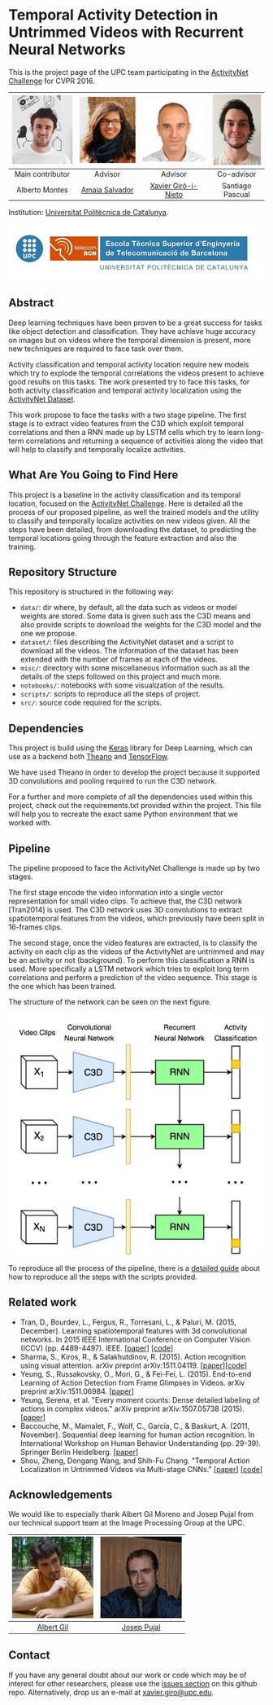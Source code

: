 # Temporal Activity Detection in Untrimmed Videos with Recurrent Neural Networks

This is the project page of the UPC team participating in the [ActivityNet Challenge][activitynet-challenge] for CVPR 2016.

| ![Alberto Montes][image-alberto] | ![Amaia Salvador][image-amaia] | ![Xavier Giró-i-Nieto][image-xavier] | ![Santiago Pascual][image-santi] |
| :---: | :---: | :---: | :---: |
| Main contributor | Advisor | Advisor | Co-advisor |
| Alberto Montes | [Amaia Salvador](web-amaia) | [Xavier Giró-i-Nieto][web-xavier] | Santiago Pascual |

Institution: [Universitat Politècnica de Catalunya](http://www.upc.edu).

![Universitat Politècnica de Catalunya][image-upc-logo]


## Abstract

Deep learning techniques have been proven to be a great success for tasks like object detection and classification.
They have achieve huge accuracy on images but on videos where the temporal dimension is present, more new techniques are required to face task over them.

Activity classification and temporal activity location require new models which try to explode the temporal correlations the videos present to achieve good results on this tasks. The work presented try to face this tasks, for both activity classification and temporal activity localization using the [ActivityNet Dataset][activitynet-dataset].

This work propose to face the tasks with a two stage pipeline. The first stage is to extract video features from the C3D which exploit temporal correlations and then a RNN made up by LSTM cells which try to learn long-term correlations and returning a sequence of activities along the video that will help to classify and temporally localize activities.

## What Are You Going to Find Here

This project is a baseline in the activity classification and its temporal location, focused on the [ActivityNet Challenge][activitynet-challenge]. Here is detailed all the process of our proposed pipeline, as well the trained models and the utility to classify and temporally localize activities on new videos given. All the steps have been detailed, from downloading the dataset, to predicting the temporal locations going through the feature extraction and also the training.

## Repository Structure

This repository is structured in the following way:
* `data/`: dir where, by default, all the data such as videos or model weights are stored. Some data is given such ass the C3D means and also provide scripts to download the weights for the C3D model and the one we propose.
* `dataset/`: files describing the ActivityNet dataset and a script to download all the videos. The information of the dataset has been extended with the number of frames at each of the videos.
* `misc/`: directory with some miscellaneous information such as all the details of the steps followed on this project and much more.
* `notebooks/`: notebooks with some visualization of the results.
* `scripts/`: scripts to reproduce all the steps of project.
* `src/`: source code required for the scripts.

## Dependencies

This project is build using the [Keras](https://github.com/fchollet/keras) library for Deep Learning, which can use as a backend both [Theano](https://github.com/Theano/Theano)
and [TensorFlow](https://github.com/tensorflow/tensorflow).

We have used Theano in order to develop the project because it supported 3D convolutions and pooling required to run the C3D network.

For a further and more complete of all the dependencies used within this project, check out the requirements.txt provided within the project. This file will help you to recreate the exact same Python environment that we worked with.

## Pipeline

The pipeline proposed to face the ActivityNet Challenge is made up by two stages.

The first stage encode the video information into a single vector representation for small video clips. To achieve that, the C3D network [Tran2014] is used. The C3D network uses 3D convolutions to extract spatiotemporal features from the videos, which previously have been split in 16-frames clips.

The second stage, once the video features are extracted, is to classify the activity on each clip as the videos of the ActivityNet are untrimmed and may be an activity or not (background). To perform this classification a RNN is used. More specifically a LSTM network which tries to exploit long term correlations and perform a prediction of the video sequence. This stage is the one which has been trained.

The structure of the network can be seen on the next figure.

![Network Pipeline][network-pipeline]

To reproduce all the process of the pipeline, there is a [detailed guide](https://github.com/imatge-upc/activitynet-2016-cvprw/blob/master/misc/step_by_step_guide.md) about how to reproduce all the steps with the scripts provided.

## Related work

* Tran, D., Bourdev, L., Fergus, R., Torresani, L., & Paluri, M. (2015, December). Learning spatiotemporal features with 3d convolutional networks. In 2015 IEEE International Conference on Computer Vision (ICCV) (pp. 4489-4497). IEEE. [[paper](http://arxiv.org/pdf/1412.0767.pdf)] [[code](https://github.com/facebook/C3D)]
* Sharma, S., Kiros, R., & Salakhutdinov, R. (2015). Action recognition using visual attention. arXiv preprint arXiv:1511.04119. [[paper](http://arxiv.org/pdf/1511.04119.pdf)][[code](https://github.com/kracwarlock/action-recognition-visual-attention)]
* Yeung, S., Russakovsky, O., Mori, G., & Fei-Fei, L. (2015). End-to-end Learning of Action Detection from Frame Glimpses in Videos. arXiv preprint arXiv:1511.06984. [[paper](http://arxiv.org/pdf/1511.06984.pdf)]
* Yeung, Serena, et al. "Every moment counts: Dense detailed labeling of actions in complex videos." arXiv preprint arXiv:1507.05738 (2015).[[paper](http://arxiv.org/pdf/1507.05738v2.pdf)]
* Baccouche, M., Mamalet, F., Wolf, C., Garcia, C., & Baskurt, A. (2011, November). Sequential deep learning for human action recognition. In International Workshop on Human Behavior Understanding (pp. 29-39). Springer Berlin Heidelberg. [[paper](https://www.researchgate.net/profile/Moez_Baccouche/publication/221620711_Sequential_Deep_Learning_for_Human_Action_Recognition/links/53eca3470cf250c8947cd686.pdf)]
* Shou, Zheng, Dongang Wang, and Shih-Fu Chang. "Temporal Action Localization in Untrimmed Videos via Multi-stage CNNs." [[paper](http://dvmmweb.cs.columbia.edu/files/dvmm_scnn_paper.pdf)] [[code](https://github.com/zhengshou/scnn)]

## Acknowledgements

We would like to especially thank Albert Gil Moreno and Josep Pujal from our technical support team at the Image Processing Group at the UPC.

| ![Albert Gil][image-albert] | ![Josep Pujal][image-josep]  |
| :---: | :---: |
| [Albert Gil](web-albert)  |  [Josep Pujal](web-josep) |



## Contact
If you have any general doubt about our work or code which may be of interest for other researchers, please use the [issues section](https://github.com/imatge-upc/activitynet-2016-cvprw/issues)
on this github repo. Alternatively, drop us an e-mail at [xavier.giro@upc.edu](mailto:xavier.giro@upc.edu).


<!--Images-->
[image-alberto]: misc/images/alberto_montes.jpg "Alberto Montes"
[image-amaia]: misc/images/amaia_salvador.jpg "Amaia Salvador"
[image-xavier]: misc/images/xavier_giro.jpg "Xavier Giró-i-Nieto"
[image-santi]: misc/images/santi_pascual.jpg "Santiago Pascual"
[image-albert]: misc/images/albert_gil.jpg "Albert Gil"
[image-josep]: misc/images/josep_pujal.jpg "Josep Pujal"

[image-upc-logo]: misc/images/upc_etsetb.jpg

[network-pipeline]: misc/images/network_pipeline.jpg

<!--Links-->
[web-xavier]: https://imatge.upc.edu/web/people/xavier-giro
[web-albert]: https://imatge.upc.edu/web/people/albert-gil-moreno
[web-josep]: https://imatge.upc.edu/web/people/josep-pujal
[web-amaia]: https://imatge.upc.edu/web/people/amaia-salvador

[activitynet-challenge]: http://activity-net.org/challenges/2016/
[activitynet-dataset]: http://activity-net.org/download.html
[keras]: http://keras.io/
